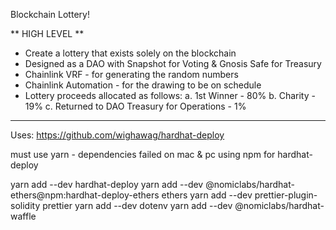 Blockchain Lottery!

** HIGH LEVEL **
- Create a lottery that exists solely on the blockchain
- Designed as a DAO with Snapshot for Voting & Gnosis Safe for Treasury
- Chainlink VRF - for generating the random numbers
- Chainlink Automation - for the drawing to be on schedule
- Lottery proceeds allocated as follows: 
    a. 1st Winner - 80%
    b. Charity - 19%
    c. Returned to DAO Treasury for Operations - 1%

*********************************
Uses:
https://github.com/wighawag/hardhat-deploy

must use yarn - dependencies failed on mac & pc using npm for hardhat-deploy

yarn add --dev hardhat-deploy
yarn add --dev @nomiclabs/hardhat-ethers@npm:hardhat-deploy-ethers ethers
yarn add --dev prettier-plugin-solidity prettier
yarn add --dev dotenv
yarn add --dev @nomiclabs/hardhat-waffle
